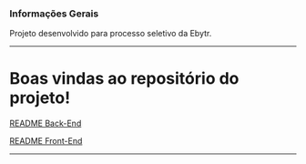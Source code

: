 ### Informações Gerais

Projeto desenvolvido para processo seletivo da Ebytr.

---

# Boas vindas ao repositório do projeto!

[README Back-End](https://github.com/guidpo0/desafio-ebytr/tree/main/back-end)

[README Front-End](https://github.com/guidpo0/desafio-ebytr/tree/main/front-end)

---
